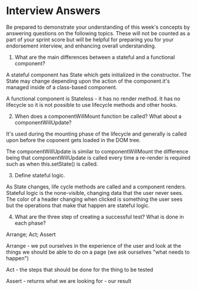 # Interview Answers

Be prepared to demonstrate your understanding of this week's concepts by answering questions on the following topics. These will not be counted as a part of your sprint score but will be helpful for preparing you for your endorsement interview, and enhancing overall understanding.

1. What are the main differences between a stateful and a functional component?

A stateful component has State which gets initialized in the constructor. The State may change depending upon the action of the component.it's managed inside of a class-based component.

A functional component is Stateless - it has no render method. It has no lifecycle so it is not possible to use lifecycle methods and other hooks.

2. When does a componentWillMount function be called? What about a componentWillUpdate?

It's used during the mounting phase of the lifecycle and generally is called upon before the coponent gets loaded in the DOM tree.

The componentWillUpdate is similar to componentWillMount the difference being that componentWillUpdate is called every time a re-render is required such as when this.setState() is called.

3. Define stateful logic.

As State changes, life cycle methods are called and a component renders. Stateful logic is the none-visible, changing data that the user never sees. The color of a header changing when clicked is something the user sees but the operations that make that happen are stateful logic.

4. What are the three step of creating a successful test? What is done in each phase?

Arrange; Act; Assert

Arrange - we put ourselves in the experience of the user and look at the things we should be able to do on a page (we ask ourselves "what needs to happen")

Act - the steps that should be done for the thing to be tested

Assert - returns what we are looking for - our result
